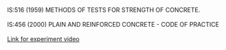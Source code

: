 IS:516 (1959) METHODS OF TESTS FOR STRENGTH OF CONCRETE.<br><br>
IS:456 (2000) PLAIN AND REINFORCED CONCRETE - CODE OF PRACTICE<br><br>
<a href="https://www.youtube.com/watch?v=gAsl0l_liFo" taregt="_blank">Link for experiment video</a>
